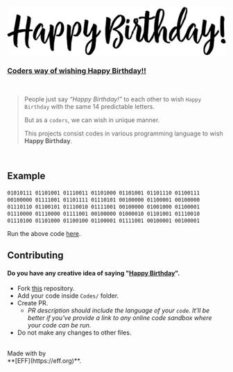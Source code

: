 ![](/Assets/hbd1.png)
### [**Coders way of wishing Happy Birthday!!**](https://github.com/Raviruler/HBD/tree/main/Codes) 
<br>

>People just say *“Happy Birthday!”* to each other to wish ```Happy Birthday``` with the same 14 predictable letters.<br>
>
>But as a ```coders```, we can wish in unique manner.<br>
>
>This projects consist codes in various programming language to wish __Happy Birthday__.


<br>

## Example

```
01010111 01101001 01110011 01101000 01101001 01101110 01100111 
00100000 01111001 01101111 01110101 00100000 01100001 00100000 
01110110 01100101 01110010 01111001 00100000 01001000 01100001 
01110000 01110000 01111001 00100000 01000010 01101001 01110010 
01110100 01101000 01100100 01100001 01111001 00100001 00100001
```
Run the above code [here](https://www.rapidtables.com/convert/number/binary-to-ascii.html).

## Contributing
#### Do you have any creative idea of saying "[Happy Birthday]()".

* Fork [this](https://github.com/Raviruler/HBD) repository.
* Add your code inside `Codes/` folder.
* Create PR. 
    * *PR description should include the language of your `code`. It'll be better if you've provide a link to any online code sandbox where your code can be run.*
* Do not make any changes to other files.

<br>
Made with by <br>
**[EFF](https://eff.org)**.
